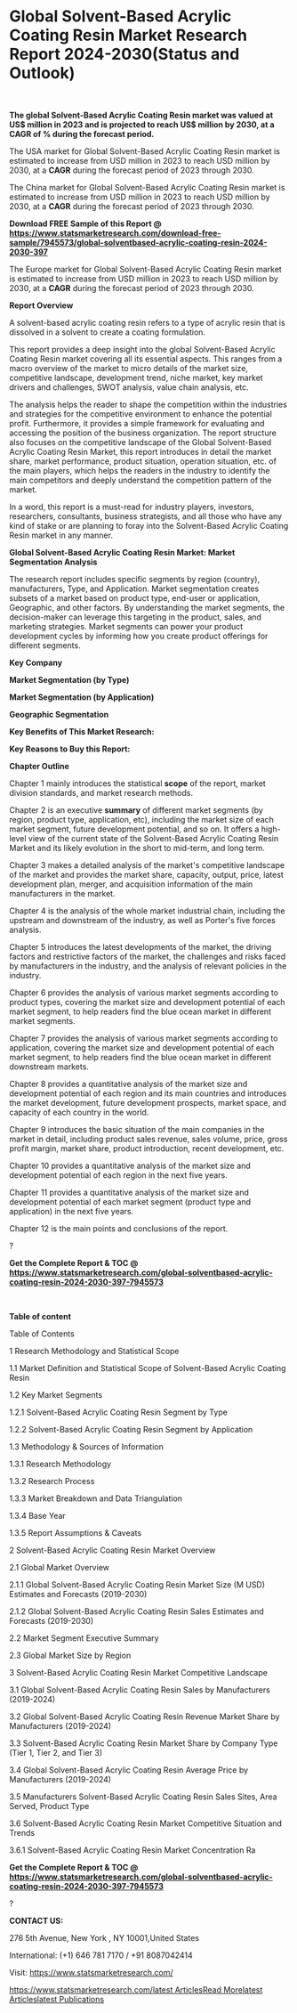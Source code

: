 <h1>Global Solvent-Based Acrylic Coating Resin Market Research Report 2024-2030(Status and Outlook)</h1><br/><p><strong>The global Solvent-Based Acrylic Coating Resin market was valued at US$ million in 2023 and is projected to reach US$ million by 2030, at a <strong>CAGR</strong> of % during the forecast period.</strong></p>
 
 
 
 <p>The USA market for Global Solvent-Based Acrylic Coating Resin market is estimated to increase from USD million in 2023 to reach USD million by 2030, at a <strong>CAGR</strong> during the forecast period of 2023 through 2030.</p>
 
 
 
 <p>The China market for Global Solvent-Based Acrylic Coating Resin market is estimated to increase from USD million in 2023 to reach USD million by 2030, at a <strong>CAGR</strong> during the forecast period of 2023 through 2030.</p>
 
 
 
 <p><strong>Download FREE Sample of this Report @ <a href="https://www.statsmarketresearch.com/download-free-sample/7945573/global-solventbased-acrylic-coating-resin-2024-2030-397">https://www.statsmarketresearch.com/download-free-sample/7945573/global-solventbased-acrylic-coating-resin-2024-2030-397</a></strong></p>
 
 
 
 <p>The Europe market for Global Solvent-Based Acrylic Coating Resin market is estimated to increase from USD million in 2023 to reach USD million by 2030, at a <strong>CAGR</strong> during the forecast period of 2023 through 2030.</p>
 
 
 
 <p><strong>Report Overview</strong></p>
 
 
 
 <p>A solvent-based acrylic coating resin refers to a type of acrylic resin that is dissolved in a solvent to create a coating formulation.</p>
 
 
 
 <p>This report provides a deep insight into the global Solvent-Based Acrylic Coating Resin market covering all its essential aspects. This ranges from a macro overview of the market to micro details of the market size, competitive landscape, development trend, niche market, key market drivers and challenges, SWOT analysis, value chain analysis, etc.</p>
 
 
 
 <p>The analysis helps the reader to shape the competition within the industries and strategies for the competitive environment to enhance the potential profit. Furthermore, it provides a simple framework for evaluating and accessing the position of the business organization. The report structure also focuses on the competitive landscape of the Global Solvent-Based Acrylic Coating Resin Market, this report introduces in detail the market share, market performance, product situation, operation situation, etc. of the main players, which helps the readers in the industry to identify the main competitors and deeply understand the competition pattern of the market.</p>
 
 
 
 <p>In a word, this report is a must-read for industry players, investors, researchers, consultants, business strategists, and all those who have any kind of stake or are planning to foray into the Solvent-Based Acrylic Coating Resin market in any manner.</p>
 
 
 
 <p><strong>Global Solvent-Based Acrylic Coating Resin Market: Market Segmentation Analysis</strong></p>
 
 
 
 <p>The research report includes specific segments by region (country), manufacturers, Type, and Application. Market segmentation creates subsets of a market based on product type, end-user or application, Geographic, and other factors. By understanding the market segments, the decision-maker can leverage this targeting in the product, sales, and marketing strategies. Market segments can power your product development cycles by informing how you create product offerings for different segments.</p>
 
 
 
 <p><strong>Key Company</strong></p>
 
 
 
 <p><strong>Market Segmentation (by Type)</strong></p>
 
 
 
 <p><strong>Market Segmentation (<strong>by Application</strong>)</strong></p>
 
 
 
 <p><strong>Geographic Segmentation</strong></p>
 
 
 
 <p><strong>Key Benefits of This Market Research:</strong></p>
 
 
 
 <p><strong>Key <strong>Reasons to Buy</strong> this Report:</strong></p>
 
 
 
 <p><strong>Chapter Outline</strong></p>
 
 
 
 <p>Chapter 1 mainly introduces the statistical <strong>scope</strong> of the report, market division standards, and market research methods.</p>
 
 
 
 <p>Chapter 2 is an executive <strong>summary</strong> of different market segments (by region, product type, application, etc), including the market size of each market segment, future development potential, and so on. It offers a high-level view of the current state of the Solvent-Based Acrylic Coating Resin Market and its likely evolution in the short to mid-term, and long term.</p>
 
 
 
 <p>Chapter 3 makes a detailed analysis of the market&#39;s competitive landscape of the market and provides the market share, capacity, output, price, latest development plan, merger, and acquisition information of the main manufacturers in the market.</p>
 
 
 
 <p>Chapter 4 is the analysis of the whole market industrial chain, including the upstream and downstream of the industry, as well as Porter&#39;s five forces analysis.</p>
 
 
 
 <p>Chapter 5 introduces the latest developments of the market, the driving factors and restrictive factors of the market, the challenges and risks faced by manufacturers in the industry, and the analysis of relevant policies in the industry.</p>
 
 
 
 <p>Chapter 6 provides the analysis of various market segments according to product types, covering the market size and development potential of each market segment, to help readers find the blue ocean market in different market segments.</p>
 
 
 
 <p>Chapter 7 provides the analysis of various market segments according to application, covering the market size and development potential of each market segment, to help readers find the blue ocean market in different downstream markets.</p>
 
 
 
 <p>Chapter 8 provides a quantitative analysis of the market size and development potential of each region and its main countries and introduces the market development, future development prospects, market space, and capacity of each country in the world.</p>
 
 
 
 <p>Chapter 9 introduces the basic situation of the main companies in the market in detail, including product sales revenue, sales volume, price, gross profit margin, market share, product introduction, recent development, etc.</p>
 
 
 
 <p>Chapter 10 provides a quantitative analysis of the market size and development potential of each region in the next five years.</p>
 
 
 
 <p>Chapter 11 provides a quantitative analysis of the market size and development potential of each market segment (product type and application) in the next five years.</p>
 
 
 
 <p>Chapter 12 is the main points and conclusions of the report.</p>
 
 
 
 <p>? </p>
 
 
 
 <div><b>Get the Complete Report & TOC @ <a href="https://www.statsmarketresearch.com/global-solventbased-acrylic-coating-resin-2024-2030-397-7945573">https://www.statsmarketresearch.com/global-solventbased-acrylic-coating-resin-2024-2030-397-7945573</a></b></div>
 
 
 
 <p><br />
 
 <b>Table of content</b></p>
 
 
 
 <p>Table of Contents<br />
 
 1 Research Methodology and Statistical Scope<br />
 
 1.1 Market Definition and Statistical Scope of Solvent-Based Acrylic Coating Resin<br />
 
 1.2 Key Market Segments<br />
 
 1.2.1 Solvent-Based Acrylic Coating Resin Segment by Type<br />
 
 1.2.2 Solvent-Based Acrylic Coating Resin Segment by Application<br />
 
 1.3 Methodology & Sources of Information<br />
 
 1.3.1 Research Methodology<br />
 
 1.3.2 Research Process<br />
 
 1.3.3 Market Breakdown and Data Triangulation<br />
 
 1.3.4 Base Year<br />
 
 1.3.5 Report Assumptions & Caveats<br />
 
 2 Solvent-Based Acrylic Coating Resin Market Overview<br />
 
 2.1 Global Market Overview<br />
 
 2.1.1 Global Solvent-Based Acrylic Coating Resin Market Size (M USD) Estimates and Forecasts (2019-2030)<br />
 
 2.1.2 Global Solvent-Based Acrylic Coating Resin Sales Estimates and Forecasts (2019-2030)<br />
 
 2.2 Market Segment Executive Summary<br />
 
 2.3 Global Market Size by Region<br />
 
 3 Solvent-Based Acrylic Coating Resin Market Competitive Landscape<br />
 
 3.1 Global Solvent-Based Acrylic Coating Resin Sales by Manufacturers (2019-2024)<br />
 
 3.2 Global Solvent-Based Acrylic Coating Resin Revenue Market Share by Manufacturers (2019-2024)<br />
 
 3.3 Solvent-Based Acrylic Coating Resin Market Share by Company Type (Tier 1, Tier 2, and Tier 3)<br />
 
 3.4 Global Solvent-Based Acrylic Coating Resin Average Price by Manufacturers (2019-2024)<br />
 
 3.5 Manufacturers Solvent-Based Acrylic Coating Resin Sales Sites, Area Served, Product Type<br />
 
 3.6 Solvent-Based Acrylic Coating Resin Market Competitive Situation and Trends<br />
 
 3.6.1 Solvent-Based Acrylic Coating Resin Market Concentration Ra</p>
 
 
 
 <div><b>Get the Complete Report & TOC @ <a href="https://www.statsmarketresearch.com/global-solventbased-acrylic-coating-resin-2024-2030-397-7945573">https://www.statsmarketresearch.com/global-solventbased-acrylic-coating-resin-2024-2030-397-7945573</a></b></div>
 
 
 
 <p>? </p>
 
 
 
 <p><b>CONTACT US:</b><br />
 
 276 5th Avenue, New York , NY 10001,United States<br />
 
 International: (+1) 646 781 7170 / +91 8087042414<br />
 
 Visit: <a href="https://www.statsmarketresearch.com/">https://www.statsmarketresearch.com/</a><br />
 
 <a href="https://gyeongbokgung.com">https://www.statsmarketresearch.com/</a><a href="https://hallyeomaritime.com">latest Articles</a><a href="https://jingwansa.com">Read More</a><a href="https://nguoiviet.jp/">latest Articles</a><a href="https://www.intelmarketresearch.com/">latest Publications</a></p>